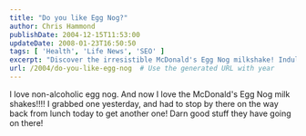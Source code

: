 ```yaml
---
title: "Do you like Egg Nog?"
author: Chris Hammond
publishDate: 2004-12-15T11:53:00
updateDate: 2008-01-23T16:50:50
tags: [ 'Health', 'Life News', 'SEO' ]
excerpt: "Discover the irresistible McDonald's Egg Nog milkshake! Indulge in this delightful non-alcoholic treat that you'll keep coming back for."
url: /2004/do-you-like-egg-nog  # Use the generated URL with year
---
```

I love non-alcoholic egg nog. And now I love the McDonald's Egg Nog milk shakes!!!! I grabbed one yesterday, and had to stop by there on the way back from lunch today to get another one! Darn good stuff they have going on there!

